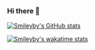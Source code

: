 ### Hi there 👋

<!--
**smileyby/smileyby** is a ✨ _special_ ✨ repository because its `README.md` (this file) appears on your GitHub profile.

Here are some ideas to get you started:

- 🔭 I’m currently working on ...
- 🌱 I’m currently learning ...
- 👯 I’m looking to collaborate on ...
- 🤔 I’m looking for help with ...
- 💬 Ask me about ...
- 📫 How to reach me: ...
- 😄 Pronouns: ...
- ⚡ Fun fact: ...
-->
[![Smileyby's GitHub stats](https://github-readme-stats.vercel.app/api?username=smileyby&show_icons=true&theme=radical)](https://github.com/anuraghazra/github-readme-stats)
> 
[![Smileyby's wakatime stats](https://github-readme-stats.vercel.app/api/wakatime?username=_Shine&show_icons=true&theme=dracula)](https://github.com/anuraghazra/github-readme-stats)

